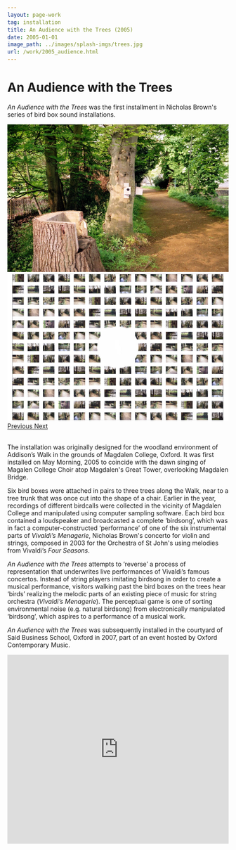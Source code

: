 ```yaml
---
layout: page-work
tag: installation
title: An Audience with the Trees (2005)
date: 2005-01-01
image_path: ../images/splash-imgs/trees.jpg
url: /work/2005_audience.html
---
```

# An Audience with the Trees

*An Audience with the Trees* was the first installment in Nicholas Brown's series of bird box sound installations. 

<div id="carouselExampleFade" class="carousel slide carousel-fade" data-ride="carousel">
  <div class="carousel-inner">
    <div class="carousel-item active">
      <img src="/images/audience/audience1.jpg" class="d-block w-80" alt="...">
    </div>
    <div class="carousel-item">
      <img src="/images/audience/audience2.jpg" class="d-block w-80" alt="...">
    </div>
  </div>
  <a class="carousel-control-prev" href="#carouselExampleFade" role="button" data-slide="prev">
    <span class="carousel-control-prev-icon" aria-hidden="true"></span>
    <span class="sr-only">Previous</span>
  </a>
  <a class="carousel-control-next" href="#carouselExampleFade" role="button" data-slide="next">
    <span class="carousel-control-next-icon" aria-hidden="true"></span>
    <span class="sr-only">Next</span>
  </a>
</div>
<br>

The installation was originally designed for the woodland environment of Addison’s Walk in the grounds of Magdalen College, Oxford. It was first installed on May Morning, 2005 to coincide with the dawn singing of Magalen College Choir atop Magdalen's Great Tower, overlooking Magdalen Bridge.  

Six bird boxes were attached in pairs to three trees along the Walk, near to a tree trunk that was once cut into the shape of a chair. Earlier in the year, recordings of different birdcalls were collected in the vicinity of Magdalen College and manipulated using computer sampling software. Each bird box contained a loudspeaker and broadcasted a complete ‘birdsong’, which was in fact a computer-constructed ‘performance’ of one of the six instrumental parts of *Vivaldi’s Menagerie*, Nicholas Brown's concerto for violin and strings, composed in 2003 for the Orchestra of St John's using melodies from Vivaldi’s *Four Seasons*.

*An Audience with the Trees* attempts to ‘reverse’ a process of representation that underwrites live performances of Vivaldi’s famous concertos. Instead of string players imitating birdsong in order to create a musical performance, visitors walking past the bird boxes on the trees hear ‘birds’ realizing the melodic parts of an existing piece of music for string orchestra (*Vivaldi’s Menagerie*). The perceptual game is one of sorting environmental noise (e.g. natural birdsong) from electronically manipulated ‘birdsong’, which aspires to a performance of a musical work. 

*An Audience with the Trees* was subsequently installed in the courtyard of Said Business School, Oxford in 2007, part of an event hosted by Oxford Contemporary Music. 

<div style="padding:85.41% 0 0 0;position:relative;"><iframe src="https://player.vimeo.com/video/60946089" style="position:absolute;top:0;left:0;width:100%;height:100%;" frameborder="0" allow="autoplay; fullscreen" allowfullscreen></iframe></div><script src="https://player.vimeo.com/api/player.js"></script>